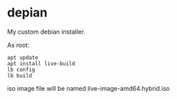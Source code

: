 # depian
My custom debian installer.

As root:
```
apt update
apt install live-build
lb config
lb build
```
iso image file will be named live-image-amd64.hybrid.iso
